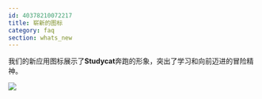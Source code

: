 ```yaml
---
id: 40378210072217
title: 崭新的图标
category: faq
section: whats_new
---
```

我们的新应用图标展示了**Studycat**奔跑的形象，突出了学习和向前迈进的冒险精神。

![](https://help.studycat.com/hc/article_attachments/40378210068889)

